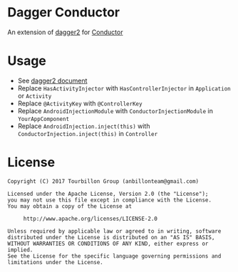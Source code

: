 Dagger Conductor
=========
An extension of [dagger2][1] for [Conductor][2]

Usage
=====
* See [dagger2 document][3]
* Replace `HasActivityInjector` with `HasControllerInjector` in `Application` or `Activity`
* Replace `@ActivityKey` with `@ControllerKey`
* Replace `AndroidInjectionModule` with `ConductorInjectionModule` in `YourAppComponent`
* Replace `AndroidInjection.inject(this)` with `ConductorInjection.inject(this)` in `Controller`


License
=======

    Copyright (C) 2017 Tourbillon Group (anbillonteam@gmail.com)

    Licensed under the Apache License, Version 2.0 (the "License");
    you may not use this file except in compliance with the License.
    You may obtain a copy of the License at
    
         http://www.apache.org/licenses/LICENSE-2.0
    
    Unless required by applicable law or agreed to in writing, software
    distributed under the License is distributed on an "AS IS" BASIS,
    WITHOUT WARRANTIES OR CONDITIONS OF ANY KIND, either express or implied.
    See the License for the specific language governing permissions and
    limitations under the License.



[1]:https://github.com/google/dagger
[2]:https://github.com/bluelinelabs/Conductor
[3]:https://google.github.io/dagger/android
